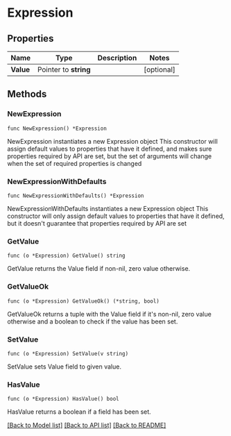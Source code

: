 # Expression

## Properties

Name | Type | Description | Notes
------------ | ------------- | ------------- | -------------
**Value** | Pointer to **string** |  | [optional] 

## Methods

### NewExpression

`func NewExpression() *Expression`

NewExpression instantiates a new Expression object
This constructor will assign default values to properties that have it defined,
and makes sure properties required by API are set, but the set of arguments
will change when the set of required properties is changed

### NewExpressionWithDefaults

`func NewExpressionWithDefaults() *Expression`

NewExpressionWithDefaults instantiates a new Expression object
This constructor will only assign default values to properties that have it defined,
but it doesn't guarantee that properties required by API are set

### GetValue

`func (o *Expression) GetValue() string`

GetValue returns the Value field if non-nil, zero value otherwise.

### GetValueOk

`func (o *Expression) GetValueOk() (*string, bool)`

GetValueOk returns a tuple with the Value field if it's non-nil, zero value otherwise
and a boolean to check if the value has been set.

### SetValue

`func (o *Expression) SetValue(v string)`

SetValue sets Value field to given value.

### HasValue

`func (o *Expression) HasValue() bool`

HasValue returns a boolean if a field has been set.


[[Back to Model list]](../README.md#documentation-for-models) [[Back to API list]](../README.md#documentation-for-api-endpoints) [[Back to README]](../README.md)


